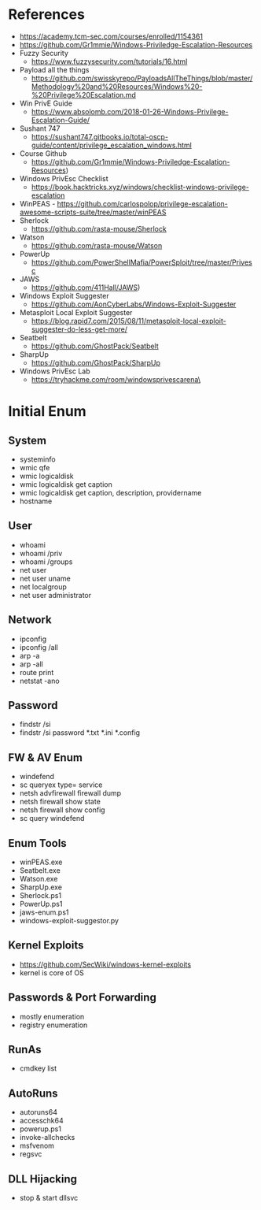 # References
- https://academy.tcm-sec.com/courses/enrolled/1154361
- https://github.com/Gr1mmie/Windows-Priviledge-Escalation-Resources
- Fuzzy Security
	- https://www.fuzzysecurity.com/tutorials/16.html
- Payload all the things
	- https://github.com/swisskyrepo/PayloadsAllTheThings/blob/master/Methodology%20and%20Resources/Windows%20-%20Privilege%20Escalation.md
- Win PrivE Guide
	- https://www.absolomb.com/2018-01-26-Windows-Privilege-Escalation-Guide/
- Sushant 747 
	- https://sushant747.gitbooks.io/total-oscp-guide/content/privilege_escalation_windows.html
- Course Github
	- https://github.com/Gr1mmie/Windows-Priviledge-Escalation-Resources)
- Windows PrivEsc Checklist
	- https://book.hacktricks.xyz/windows/checklist-windows-privilege-escalation
- WinPEAS
	- https://github.com/carlospolop/privilege-escalation-awesome-scripts-suite/tree/master/winPEAS
- Sherlock
	- https://github.com/rasta-mouse/Sherlock
- Watson
	- https://github.com/rasta-mouse/Watson
- PowerUp
	- https://github.com/PowerShellMafia/PowerSploit/tree/master/Privesc
- JAWS
	- https://github.com/411Hall/JAWS)
- Windows Exploit Suggester
	- https://github.com/AonCyberLabs/Windows-Exploit-Suggester
- Metasploit Local Exploit Suggester
	- https://blog.rapid7.com/2015/08/11/metasploit-local-exploit-suggester-do-less-get-more/
- Seatbelt
	- https://github.com/GhostPack/Seatbelt
- SharpUp
	- https://github.com/GhostPack/SharpUp
- Windows PrivEsc Lab
	- https://tryhackme.com/room/windowsprivescarena\


# Initial Enum
## System
- systeminfo
- wmic qfe
- wmic logicaldisk
- wmic logicaldisk get caption
- wmic logicaldisk get caption, description, providername
- hostname

## User
- whoami
- whoami /priv
- whoami /groups
- net user
- net user uname 
- net localgroup
- net user administrator

## Network
- ipconfig
- ipconfig /all
- arp -a 
- arp -all
- route print
- netstat -ano

## Password
- findstr /si 
- findstr /si password *.txt *.ini *.config

## FW & AV Enum
- windefend
- sc queryex type= service
- netsh advfirewall firewall dump
- netsh firewall show state
- netsh firewall show config
- sc query windefend

## Enum Tools
- winPEAS.exe
- Seatbelt.exe
- Watson.exe
- SharpUp.exe
- Sherlock.ps1
- PowerUp.ps1
- jaws-enum.ps1
- windows-exploit-suggestor.py



## Kernel Exploits
- https://github.com/SecWiki/windows-kernel-exploits
- kernel is core of OS

  

## Passwords & Port Forwarding
- mostly enumeration
- registry enumeration


## RunAs
- cmdkey list

## AutoRuns
- autoruns64
- accesschk64
- powerup.ps1
- invoke-allchecks
- msfvenom
- regsvc

## DLL Hijacking
- stop & start dllsvc
  